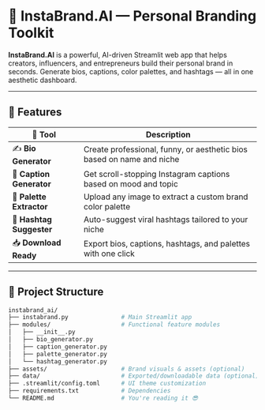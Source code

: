 # 📱 InstaBrand.AI — Personal Branding Toolkit

**InstaBrand.AI** is a powerful, AI-driven Streamlit web app that helps creators, influencers, and entrepreneurs build their personal brand in seconds. Generate bios, captions, color palettes, and hashtags — all in one aesthetic dashboard.

---

## 🚀 Features

| 🔧 Tool                     | Description                                                                 |
|----------------------------|-----------------------------------------------------------------------------|
| ✍️ **Bio Generator**        | Create professional, funny, or aesthetic bios based on name and niche       |
| 📝 **Caption Generator**    | Get scroll-stopping Instagram captions based on mood and topic              |
| 🎨 **Palette Extractor**    | Upload any image to extract a custom brand color palette                    |
| 📲 **Hashtag Suggester**    | Auto-suggest viral hashtags tailored to your niche                          |
| 📥 **Download Ready**       | Export bios, captions, hashtags, and palettes with one click                |

---

## 📂 Project Structure

```bash
instabrand_ai/
├── instabrand.py               # Main Streamlit app
├── modules/                    # Functional feature modules
│   ├── __init__.py
│   ├── bio_generator.py
│   ├── caption_generator.py
│   ├── palette_generator.py
│   └── hashtag_generator.py
├── assets/                     # Brand visuals & assets (optional)
├── data/                       # Exported/downloadable data (optional)
├── .streamlit/config.toml      # UI theme customization
├── requirements.txt            # Dependencies
└── README.md                   # You're reading it 😎
